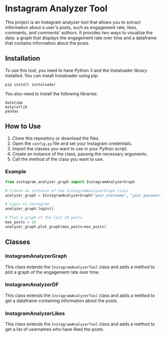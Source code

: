# Instagram Analyzer Tool

This project is an Instagram analyzer tool that allows you to extract information about a user's posts, such as engagement rate, likes, comments, and comments' authors. It provides two ways to visualize the data: a graph that displays the engagement rate over time and a dataframe that contains information about the posts.

## Installation

To use this tool, you need to have Python 3 and the Instaloader library installed. You can install Instaloader using pip:

```
pip install instaloader
```

You also need to install the following libraries:
```
datetime
matplotlib
pandas
```

## How to Use

1. Clone this repository or download the files.
2. Open the `config.py` file and set your Instagram credentials.
3. Import the classes you want to use in your Python script.
4. Create an instance of the class, passing the necessary arguments.
5. Call the method of the class you want to use.

### Example

```python
from instagram_analyzer_graph import InstagramAnalyzerGraph

# Create an instance of the InstagramAnalyzerGraph class
analyzer_graph = InstagramAnalyzerGraph("your_username", "your_password", "target_profile")

# Login to Instagram
analyzer_graph.login()

# Plot a graph of the last 10 posts
max_posts = 10
analyzer_graph.plot_graph(max_posts=max_posts)
```

## Classes


### InstagramAnalyzerGraph

This class extends the `InstagramAnalyzerTool` class and adds a method to plot a graph of the engagement rate over time.

### InstagramAnalyzerDF

This class extends the `InstagramAnalyzerTool` class and adds a method to get a dataframe containing information about the posts.

### InstagramAnalyzerLikes

This class extends the `InstagramAnalyzerTool` class and adds a method to get a list of usernames who have liked the posts.

